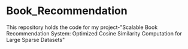 # Book_Recommendation
This repository holds the code for my project-"Scalable Book Recommendation System: Optimized Cosine Similarity Computation for Large Sparse Datasets"
